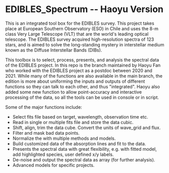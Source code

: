 # EDIBLES_Spectrum -- Haoyu Version
This is an integrated tool box for the EDIBLES survey. This project takes place at European Southern Observatory (ESO) in Chile and uses the 8-m class Very Large Telescope (VLT) that are the world's leading optical telescope. The EDIBLES survey acquired high-resolution spectra of 123 stars, and is aimed to solve the long-standing mystery in interstellar medium known as the Diffuse Interstellar Bands (DIBs).

This toolbox is to select, process, presents, and analysis the spectral data of the EDIBLES project. In this repo is the branch maintained by Haoyu Fan who worked with the EDIBLES project as a postdoc between 2020 and 2021. While many of the functions are also available in the main branch, the edition is more about uniforming the inputs and outputs of different functions so they can talk to each other, and thus "integrated". Haoyu also added some new function to allow point-accuracy and interactive processing of the data, so all the tools can be used in console or in script. 

Some of the major functions include:

- Select fits file based on target, wavelength, observation time etc.
- Read in single or multiple fits file and store the data cubic.
- Shift, align, trim the data cube. Convert the units of wave_grid and flux.
- Filter and mask bad data points.
- Normalize the with multiple methods and models.
- Build customized data of the absorption lines and fit to the data.
- Presents the spectral data with great flexibility, e.g. with fitted model, add highlighted species, user defined x/y labels.
- De-noise and output the spectral data as array (for further analysis).
- Advanced models for specific projects.